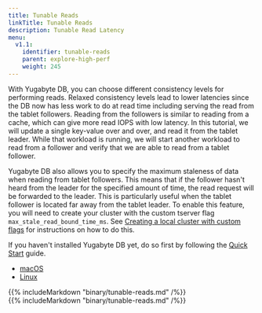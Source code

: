 ```yaml
---
title: Tunable Reads
linkTitle: Tunable Reads
description: Tunable Read Latency
menu:
  v1.1:
    identifier: tunable-reads
    parent: explore-high-perf
    weight: 245
---
```


With Yugabyte DB, you can choose different consistency levels for performing reads. Relaxed consistency levels lead to lower latencies since the DB now has less work to do at read time including serving the read from the tablet followers. Reading from the followers is similar to reading from a cache, which can give more read IOPS with low latency. In this tutorial, we will update a single key-value over and over, and read it from the tablet leader. While that workload is running, we will start another workload to read from a follower and verify that we are able to read from a tablet follower.

Yugabyte DB also allows you to specify the maximum staleness of data when reading from tablet followers. This means that if the follower hasn't heard from the leader for the specified amount of time, the read request will be forwarded to the leader. This is particularly useful when the tablet follower is located far away from the tablet leader. To enable this feature, you will need to create your cluster with the custom tserver flag `max_stale_read_bound_time_ms`. See [Creating a local cluster with custom flags](../../../admin/yb-ctl/#creating-a-local-cluster-with-custom-flags) for instructions on how to do this.

If you haven't installed Yugabyte DB yet, do so first by following the [Quick Start](../../../quick-start/install/) guide.

<ul class="nav nav-tabs nav-tabs-yb">
  <li>
    <a href="#macos" class="nav-link active" id="macos-tab" data-toggle="tab" role="tab" aria-controls="macos" aria-selected="true">
      <i class="fab fa-apple" aria-hidden="true"></i>
      macOS
    </a>
  </li>
  <li>
    <a href="#linux" class="nav-link" id="linux-tab" data-toggle="tab" role="tab" aria-controls="linux" aria-selected="false">
      <i class="fab fa-linux" aria-hidden="true"></i>
      Linux
    </a>
  </li>
</ul>

<div class="tab-content">
  <div id="macos" class="tab-pane fade show active" role="tabpanel" aria-labelledby="macos-tab">
    {{% includeMarkdown "binary/tunable-reads.md" /%}}
  </div>
  <div id="linux" class="tab-pane fade" role="tabpanel" aria-labelledby="linux-tab">
    {{% includeMarkdown "binary/tunable-reads.md" /%}}
  </div>
  <!--
  <div id="docker" class="tab-pane fade" role="tabpanel" aria-labelledby="docker-tab">
    {{% includeMarkdown "docker/tunable-reads.md" /%}}
  </div>
  <div id="kubernetes" class="tab-pane fade" role="tabpanel" aria-labelledby="kubernetes-tab">
    {{% includeMarkdown "kubernetes/tunable-reads.md" /%}}
  </div>
  -->
</div>
